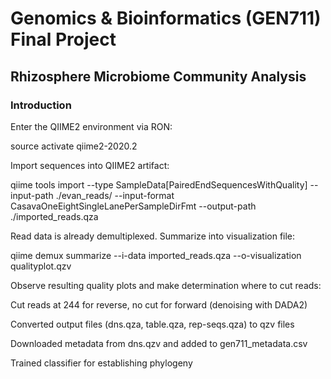 # Genomics & Bioinformatics (GEN711) Final Project
## Rhizosphere Microbiome Community Analysis

### Introduction

Enter the QIIME2 environment via RON:

source activate qiime2-2020.2

Import sequences into QIIME2 artifact:

qiime tools import --type SampleData[PairedEndSequencesWithQuality] --input-path ./evan_reads/ --input-format CasavaOneEightSingleLanePerSampleDirFmt --output-path ./imported_reads.qza

Read data is already demultiplexed. Summarize into visualization file:

qiime demux summarize --i-data imported_reads.qza --o-visualization qualityplot.qzv

Observe resulting quality plots and make determination where to cut reads:

Cut reads at 244 for reverse, no cut for forward (denoising with DADA2)

Converted output files (dns.qza, table.qza, rep-seqs.qza) to qzv files

Downloaded metadata from dns.qzv and added to gen711_metadata.csv

Trained classifier for establishing phylogeny
